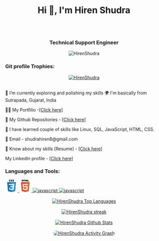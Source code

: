 <h1 align="center">Hi 👋, I'm Hiren Shudra</h1>

<div align="center">
  <img
    src="https://www.easewebs.com/web-logos/web-main.gif"
    alt=""
    width="300px"
  />
</div>

<div align="center">
  <a href="https://github.com/DenverCoder1/readme-typing-svg">
    <img
      src="https://readme-typing-svg.demolab.com/?lines=Hi! My self Hiren Shudra 👦🏽; I am a Technical Support Engineer; Interested in working with team;Curious%20to%20learn%20new%20things !&font=Fira%20Code&center=true&width=440&height=45&color=#37bcf7&vCenter=true&size=22&pause=1000"
      alt=""
    />
  </a>
</div>

<h3 align="center">Technical Support Engineer</h3>

<div align="center">
  <img
    src="https://komarev.com/ghpvc/?username=HirenShudra&label=Profile%20views&color=0e75b6&style=flat"
    alt="HirenShudra"
  />
</div>

<h3 align="left">Git profile Trophies:</h3>

<div align="center">
  <a href="https://github.com/ryo-ma/github-profile-trophy">
    <img
      src="https://github-profile-trophy.vercel.app/?username=HirenShudra"
      alt="HirenShudra"
    />
  </a>
</div>

<br />

<p>
  🔭 I’m currently exploring and polishing my skills 🌍 I'm basically from
  Sutrapada, Gujarat, India
</p>


<p>
  👨‍💻 My Portfilio -<a href="https://HirenShudra.github.io/" target="_blank">[Click here]</a>
</p>

<p>
  👀 My Github Repositories -
  <a href="https://github.com/HirenShudra?tab=repositories" target="_blank">[Click here]</a>
</p>
<p>
  🚀 I have learned couple of skills like Linux, SQL, JavaScript, HTML, CSS.
</p>
<p>📧 Email - shudrahiren8@gmail.com</p>
<p>
  📄 Know about my skills [Resume] -
  <a
    href="https://drive.google.com/file/d/1mSN2h8sVnTdbWhsgCHDLAb-2w2RUsZwm/view?usp=sharing"
    target="_blank">[Click here]</a
  >
</p>
<p>
  My LinkedIn profile -
  <a href="https://www.linkedin.com/in/hiren-shudra-a65880b3/" target="_blank">[Click here]</a>
</p>

<h3 align="left">Languages and Tools:</h3>
<div align="left">
  </a>
  <a href="https://www.w3schools.com/css/" target="_blank" rel="noreferrer">
    <img
      src="https://raw.githubusercontent.com/devicons/devicon/master/icons/css3/css3-original-wordmark.svg"
      alt="css3"
      width="40"
      height="40"
    />
  </a>

  </a>
  <a href="https://www.w3.org/html/" target="_blank" rel="noreferrer">
    <img
      src="https://raw.githubusercontent.com/devicons/devicon/master/icons/html5/html5-original-wordmark.svg"
      alt="html5"
      width="40"
      height="40"
    />
  </a>
  <a
    href="https://developer.mozilla.org/en-US/docs/Web/JavaScript"
    target="_blank"
    rel="noreferrer"
  >
  </a>


  <a href="https://www.w3.org/javascript/" target="_blank" rel="noreferrer">
    <img
      src="https://img.icons8.com/color/1x/javascript--v2.gif"
      alt="javascript"
      width="40"
      height="40"
    />
  </a>

  <a href="https://github.com/" target="_blank" rel="noreferrer">
    <img
      src="https://img.icons8.com/ios-filled/1x/github.png"
      alt="javascript"
      width="40"
      height="40"
    />
  </a>

</div>
<br />

<!-- https://github.com/anuraghazra/github-readme-stats -->
<div align="center">
  <a href="https://github.com/HirenShudra/github-readme-stats">
    <img
      alt="HirenShudra Top Languages"
      src="https://github-readme-stats.vercel.app/api/top-langs/?username=sathyaprasad650&langs_count=8&count_private=true&layout=compact&theme=react&title_color=FFFFFF&hide_border=true&bg_color=0071E3"
    />
  </a>
</div>
<br />

<!-- https://streak-stats.demolab.com/demo/  -->
<div align="center">
  <a href="https://github.com/HirenShudra/github-readme-streak-stats">
    <img
      title="🔥 Get streak stats for your profile at git.io/streak-stats"
      alt="HirenShudra streak"
      src="https://streak-stats.demolab.com?user=HirenShudra&theme=dark&hide_border=true&border_radius=5&dates=FFFFFF&background=0071E3&border=FFFFFF&stroke=FFFFFF&ring=FFFFFF&fire=FFFFFF&currStreakNum=FFFFFF&sideNums=FFFFFF&currStreakLabel=FFFFFF&sideLabels=FFFFFF)](https://git.io/streak-stats"
    />
  </a>
</div>
<br />

<div align="center">
  <a href="https://github.com/HirenShudra/github-readme-stats">
    <img
      alt="HirenShudra Github Stats"
      src="https://github-readme-stats.vercel.app/api?username=HirenShudra&show_icons=true&locale=en&theme=react&hide_border=true&title_color=FFFFFF&bg_color=0071E3"
    />
  </a>
</div>

<div align="center">
  <a href="https://github.com/HirenShudra">
    <span>
      <img
        alt=""
        align="center"
        src="http://github-profile-summary-cards.vercel.app/api/cards/profile-details?username=HirenShudra&theme=dark&background=0071E3"
      />
    </span>
  </a>
</div>


<div align="center">
  <a href="https://github.com/HirenShudra/github-readme-activity-graph">
    <img
      style="border-radius: 50px"
      width="70%"
      alt="HirenShudra Activity Graph"
      src="https://activity-graph.herokuapp.com/graph?username=HirenShudra&bg_color=0071E3&color=FFFFFF&line=FFFFFF&point=FFFFFF&area=true&hide_border=true&area_color=ECECEC"
    />
  </a>
</div>
